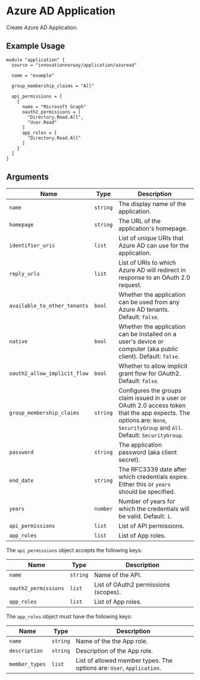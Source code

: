 # Azure AD Application

Create Azure AD Application.

## Example Usage

```hcl
module "application" {
  source = "innovationnorway/application/azuread"

  name = "example"

  group_membership_claims = "All"

  api_permissions = [
    {
      name = "Microsoft Graph"
      oauth2_permissions = [
        "Directory.Read.All",
        "User.Read"
      ]
      app_roles = [
        "Directory.Read.All"
      ]
    }
  ]
}
```

## Arguments

| Name | Type | Description |
| --- | --- | --- |
| `name` | `string` | The display name of the application. |
| `homepage` | `string` | The URL of the application's homepage. |
| `identifier_uris` | `list` | List of unique URIs that Azure AD can use for the application. |
| `reply_urls` | `list` | List of URIs to which Azure AD will redirect in response to an OAuth 2.0 request. |
| `available_to_other_tenants` | `bool` | Whether the application can be used from any Azure AD tenants. Default: `false`. |
| `native` | `bool` | Whether the application can be installed on a user's device or computer (aka public client). Default: `false`. |
| `oauth2_allow_implicit_flow` | `bool` | Whether to allow implicit grant flow for OAuth2. Default: `false`. |
| `group_membership_claims` | `string` | Configures the groups claim issued in a user or OAuth 2.0 access token that the app expects. The options are: `None`, `SecurityGroup` and `All`. Default: `SecurityGroup`. |
| `password` | `string` | The application password (aka client secret). |
| `end_date` | `string` | The RFC3339 date after which credentials expire. Either this or `years` should be specified. |
| `years` | `number` | Number of years for which the credentials will be valid. Default: `1`. |
| `api_permissions` | `list` | List of API permissions. |
| `app_roles` | `list` | List of App roles. |

The `api_permissions` object accepts the following keys:

| Name | Type | Description |
| --- | --- | --- |
| `name` | `string` | Name of the API. |
| `oauth2_permissions` | `list` | List of OAuth2 permissions (scopes). |
| `app_roles` | `list` | List of App roles. |

The `app_roles` object must have the following keys:

| Name | Type | Description |
| --- | --- | --- |
| `name` | `string` | Name of the the App role. |
| `description` | `string` | Description of the App role. |
| `member_types` | `list` | List of allowed member types. The options are: `User`, `Application`. |
